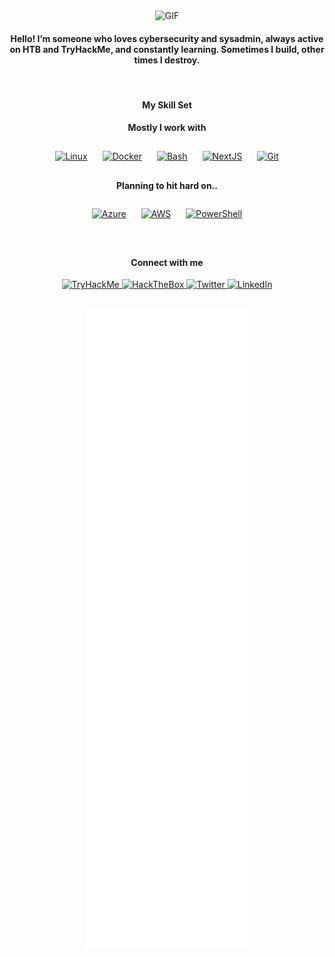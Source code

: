 <div align="center">

  <img src="https://media3.giphy.com/media/v1.Y2lkPTc5MGI3NjExZG5qbXEwaG56bXpmOG92eGlkMHl2MG1ycjJiamFwcXE2YWFqd2dwciZlcD12MV9pbnRlcm5hbF9naWZfYnlfaWQmY3Q9Zw/vfg92uVyrc3aU/giphy.gif" alt="GIF" width="70" height="40" />

  <h4>Hello! I’m someone who loves <strong>cybersecurity</strong> and <strong>sysadmin</strong>, always active on <strong>HTB</strong> and <strong>TryHackMe</strong>, and constantly learning. Sometimes I build, other times I destroy.</h4>

  <br/>

  <h4>My Skill Set</h4>

  <h4>Mostly I work with</h4>

  <p>
    <a href="https://www.linux.org/" target="_blank"><img src="https://profilinator.rishav.dev/skills-assets/linux-original.svg" alt="Linux" height="50" style="margin: 10px"/></a>
    <a href="https://www.docker.com/" target="_blank"><img src="https://profilinator.rishav.dev/skills-assets/docker-original-wordmark.svg" alt="Docker" height="50" style="margin: 10px"/></a>
    <a href="https://www.gnu.org/software/bash/" target="_blank"><img src="https://profilinator.rishav.dev/skills-assets/gnu_bash-icon.svg" alt="Bash" height="50" style="margin: 10px"/></a>
    <a href="https://nextjs.org/" target="_blank"><img src="https://profilinator.rishav.dev/skills-assets/nextjs.png" alt="NextJS" height="50" style="margin: 10px"/></a>
    <a href="https://github.com/" target="_blank"><img src="https://profilinator.rishav.dev/skills-assets/git-scm-icon.svg" alt="Git" height="50" style="margin: 10px"/></a>
  </p>

  <h4>Planning to hit hard on..</h4>

  <p>
    <a href="https://azure.microsoft.com/en-in/" target="_blank"><img src="https://profilinator.rishav.dev/skills-assets/microsoft_azure-icon.svg" alt="Azure" height="50" style="margin: 10px"/></a>
    <a href="https://aws.amazon.com/" target="_blank"><img src="https://profilinator.rishav.dev/skills-assets/amazonwebservices-original-wordmark.svg" alt="AWS" height="50" style="margin: 10px"/></a>
    <a href="https://docs.microsoft.com/en-us/powershell/" target="_blank"><img src="https://profilinator.rishav.dev/skills-assets/powershell.png" alt="PowerShell" height="50" style="margin: 10px"/></a>
  </p>

  <br/>

  <h4>Connect with me</h4>

  <p>
    <a href="https://tryhackme.com/p/syztem4our666" target="_blank">
      <img src="https://img.shields.io/static/v1?message=TryHackMe&logo=tryhackme&label=&color=88cc14&logoColor=white&labelColor=&style=for-the-badge" height="25" alt="TryHackMe" />
    </a>
    <a href="https://app.hackthebox.com/profile/1482945" target="_blank">
      <img src="https://img.shields.io/badge/HackTheBox-111927?style=for-the-badge&logo=Hack%20The%20Box&logoColor=9FEF00" height="25" alt="HackTheBox" />
    </a>
    <a href="https://twitter.com/syztem4our666" target="_blank">
      <img src="https://img.shields.io/badge/twitter-%2300acee.svg?&style=for-the-badge&logo=twitter&logoColor=white" height="25" alt="Twitter" />
    </a>
    <a href="https://linkedin.com/in/www.linkedin.com/in/marc-dalda-schütz-25b38331a" target="_blank">
      <img src="https://img.shields.io/badge/linkedin-%231E77B5.svg?&style=for-the-badge&logo=linkedin&logoColor=white" height="25" alt="LinkedIn" />
    </a>
  </p>

  <br/>

  <img src="/github-metrics.svg" alt="Metrics" />

</div>
